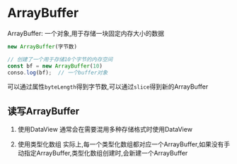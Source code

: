 # ArrayBuffer


ArrayBuffer: 一个对象,用于存储一块固定内存大小的数据


```js
new ArrayBuffer(字节数)

// 创建了一个用于存储10个字节的内存空间
const bf = new ArrayBuffer(10)
conso.log(bf);  // 一个buffer对象
```

可以通过属性`byteLength`得到字节数,可以通过`slice`得到新的ArrayBuffer

## 读写ArrayBuffer

1. 使用DataView
通常会在需要混用多种存储格式时使用DataView

2. 使用类型化数组
实际上,每一个类型化数组都对应一个ArrayBuffer,如果没有手动指定ArrayBuffer,类型化数组创建时,会新建一个ArrayBuffer